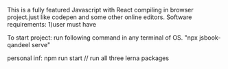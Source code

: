 This is a fully featured Javascript with React compiling in browser project.just like codepen and some other online editors.
Software requirements:
1)user must have 

To start project: run following command in any terminal of OS. 
"npx jsbook-qandeel serve"


personal inf:
npm run start // run all three lerna packages